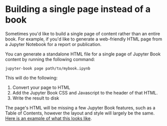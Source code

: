 # Building a single page instead of a book

Sometimes you'd like to build a single page of content rather than an
entire book. For example, if you'd like to generate a web-friendly HTML
page from a Jupyter Notebook for a report or publication.

You can generate a standalone HTML file for a single page of Jupyter Book
content by running the following command:

```
jupyter-book page path/to/mybook.ipynb
```

This will do the following:

1. Convert your page to HTML
2. Add the Jupyter Book CSS and Javascript to the header of
   that HTML.
3. Write the result to disk

The page's HTML will be missing a few Jupyter Book features, such as
a Table of Contents, however the layout and style will largely be the
same. [Here is an example of what this looks like](/notebooks.html).
